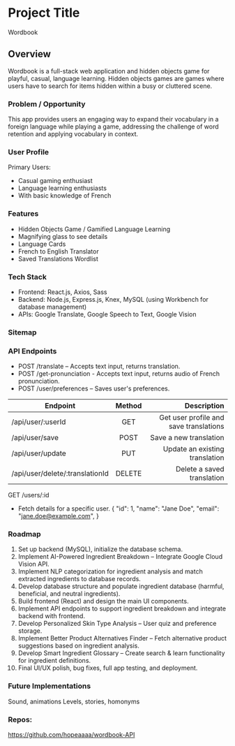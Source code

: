# Project Title
Wordbook

## Overview
 
Wordbook is a full-stack web application and hidden objects game for playful, casual, language learning. 
Hidden objects games are games where users have to search for items hidden within a busy or cluttered scene. 

### Problem / Opportunity
This app provides users an engaging way to expand their vocabulary in a foreign language while playing a game, addressing the challenge of word retention and applying vocabulary in context.

### User Profile
Primary Users:
* Casual gaming enthusiast
* Language learning enthusiasts
* With basic knowledge of French


### Features
* Hidden Objects Game / Gamified Language Learning
* Magnifying glass to see details
* Language Cards
* French to English Translator
* Saved Translations Wordlist
  

### Tech Stack
* Frontend: React.js, Axios, Sass
* Backend: Node.js, Express.js, Knex, MySQL (using Workbench for database management)
* APIs: Google Translate, Google Speech to Text, Google Vision

### Sitemap

### API Endpoints 
* POST /translate – Accepts text input, returns translation.
* POST /get-pronunciation - Accepts text input, returns audio of French pronunciation.
* POST /user/preferences – Saves user's preferences.

| Endpoint                          | Method | Description                            |
| ----------------------------------|:------:|---------------------------------------:|
| /api/user/:userId                 | GET    | Get user profile and save translations |
| /api/user/save                    | POST   | Save a new translation                 |
| /api/user/update                  | PUT    | Update an existing translation         |
| /api/user/delete/:translationId   | DELETE | Delete a saved translation             |


GET /users/:id

* Fetch details for a specific user.
{
  "id": 1,
  "name": "Jane Doe",
  "email": "jane.doe@example.com",
}



### Roadmap
1.	Set up backend (MySQL), initialize the database schema.
2.	Implement AI-Powered Ingredient Breakdown – Integrate Google Cloud Vision API.
3.	Implement NLP categorization for ingredient analysis and match extracted ingredients to database records.
4.	Develop database structure and populate ingredient database (harmful, beneficial, and neutral ingredients).
5.	Build frontend (React) and design the main UI components.
6.	Implement API endpoints to support ingredient breakdown and integrate backend with frontend.
7.	Develop Personalized Skin Type Analysis – User quiz and preference storage.
8.	Implement Better Product Alternatives Finder – Fetch alternative product suggestions based on ingredient analysis.
9.	Develop Smart Ingredient Glossary – Create search & learn functionality for ingredient definitions.
10.	Final UI/UX polish, bug fixes, full app testing, and deployment.

### Future Implementations
Sound, animations
Levels, stories, homonyms

### Repos:
https://github.com/hopeaaaa/wordbook-API

